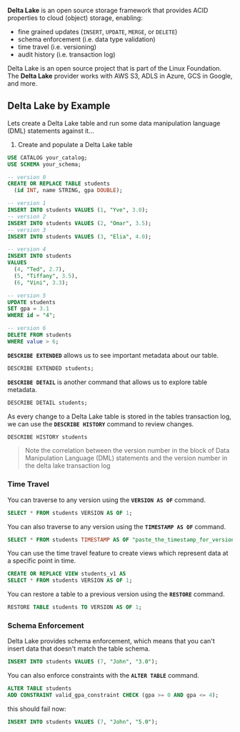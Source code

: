 **Delta Lake** is an open source storage framework that provides ACID properties to cloud (object) storage, enabling:
- fine grained updates (`INSERT`, `UPDATE`, `MERGE`, or `DELETE`)
- schema enforcement (i.e. data type validation)
- time travel (i.e. versioning)
- audit history (i.e. transaction log)

Delta Lake is an open source project that is part of the Linux Foundation.  The **Delta Lake** provider works with AWS S3, ADLS in Azure, GCS in Google, and more.

## Delta Lake by Example

Lets create a Delta Lake table and run some data manipulation language (DML) statements against it...

1. Create and populate a Delta Lake table

```sql
USE CATALOG your_catalog;
USE SCHEMA your_schema;

-- version 0
CREATE OR REPLACE TABLE students
  (id INT, name STRING, gpa DOUBLE);

-- version 1  
INSERT INTO students VALUES (1, "Yve", 3.0);
-- version 2
INSERT INTO students VALUES (2, "Omar", 3.5);
-- version 3
INSERT INTO students VALUES (3, "Elia", 4.0);

-- version 4
INSERT INTO students
VALUES 
  (4, "Ted", 2.7),
  (5, "Tiffany", 3.5),
  (6, "Vini", 3.3);

-- version 5  
UPDATE students 
SET gpa = 3.1
WHERE id = "4";

-- version 6
DELETE FROM students 
WHERE value > 6;
```

**`DESCRIBE EXTENDED`** allows us to see important metadata about our table.

```sql
DESCRIBE EXTENDED students;
```

**`DESCRIBE DETAIL`** is another command that allows us to explore table metadata.

```sql
DESCRIBE DETAIL students;
```

As every change to a Delta Lake table is stored in the tables transaction log, we can use the **`DESCRIBE HISTORY`** command to review changes.

```sql
DESCRIBE HISTORY students
```

> Note the correlation between the version number in the block of Data Manipulation Language (DML) statements and the version number in the delta lake transaction log

### Time Travel

You can traverse to any version using the **`VERSION AS OF`** command.

```sql  
SELECT * FROM students VERSION AS OF 1;
```

You can also traverse to any version using the **`TIMESTAMP AS OF`** command.

```sql
SELECT * FROM students TIMESTAMP AS OF "paste_the_timestamp_for_version_1_here";
```

You can use the time travel feature to create views which represent data at a specific point in time.

```sql
CREATE OR REPLACE VIEW students_v1 AS
SELECT * FROM students VERSION AS OF 1;
``` 

You can restore a table to a previous version using the **`RESTORE`** command.

```sql
RESTORE TABLE students TO VERSION AS OF 1;
```

### Schema Enforcement

Delta Lake provides schema enforcement, which means that you can't insert data that doesn't match the table schema.

```sql
INSERT INTO students VALUES (7, "John", "3.0");
```

You can also enforce constraints with the **`ALTER TABLE`** command.

```sql
ALTER TABLE students
ADD CONSTRAINT valid_gpa_constraint CHECK (gpa >= 0 AND gpa <= 4);
```

this should fail now:

```sql
INSERT INTO students VALUES (7, "John", "5.0");
```